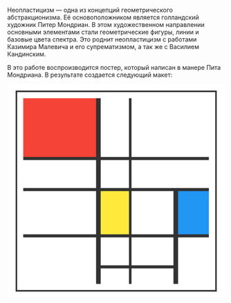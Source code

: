 Неопластицизм — одна из концепций геометрического абстракционизма. Её основоположником является голландский художник Питер Мондриан. В этом художественном направлении основными элементами стали геометрические фигуры, линии и базовые цвета спектра. Это роднит неопластицизм с работами Казимира Малевича и его супрематизмом, а так же с Василием Кандинским.

В это работе воспроизводится постер, который написан в манере Пита Мондриана. В результате создается следующий макет:

![Неоплатицизм](https://github.com/Valsym/HTML-CSS-exercise/blob/main/Neoplastitsizm/poster-neoplastitsizm.jpg)
